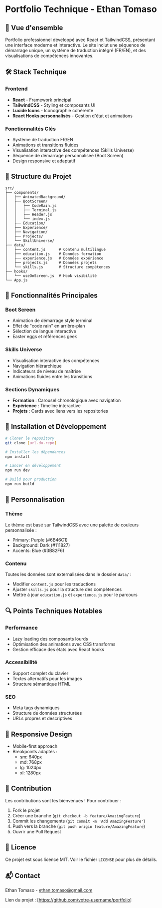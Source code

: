 # Portfolio Technique - Ethan Tomaso

## 🚀 Vue d'ensemble

Portfolio professionnel développé avec React et TailwindCSS, présentant une interface moderne et interactive. Le site inclut une séquence de démarrage unique, un système de traduction intégré (FR/EN), et des visualisations de compétences innovantes.

## 🛠 Stack Technique

### Frontend
- **React** - Framework principal
- **TailwindCSS** - Styling et composants UI
- **Lucide Icons** - Iconographie cohérente
- **React Hooks personnalisés** - Gestion d'état et animations

### Fonctionnalités Clés
- Système de traduction FR/EN
- Animations et transitions fluides
- Visualisation interactive des compétences (Skills Universe)
- Séquence de démarrage personnalisée (Boot Screen)
- Design responsive et adaptatif

## 📂 Structure du Projet

```
src/
├── components/
│   ├── AnimatedBackground/
│   ├── BootScreen/
│   │   ├── CodeRain.js
│   │   ├── Terminal.js
│   │   ├── Header.js
│   │   └── index.js
│   ├── Education/
│   ├── Experience/
│   ├── Navigation/
│   ├── Projects/
│   └── SkillUniverse/
├── data/
│   ├── content.js      # Contenu multilingue
│   ├── education.js    # Données formation
│   ├── experience.js   # Données expérience
│   ├── projects.js     # Données projets
│   └── skills.js       # Structure compétences
├── hooks/
│   └── useOnScreen.js  # Hook visibilité
└── App.js
```

## 🎯 Fonctionnalités Principales

### Boot Screen
- Animation de démarrage style terminal
- Effet de "code rain" en arrière-plan
- Sélection de langue interactive
- Easter eggs et références geek

### Skills Universe
- Visualisation interactive des compétences
- Navigation hiérarchique
- Indicateurs de niveau de maîtrise
- Animations fluides entre les transitions

### Sections Dynamiques
- **Formation** : Carousel chronologique avec navigation
- **Expérience** : Timeline interactive
- **Projets** : Cards avec liens vers les repositories

## 🔧 Installation et Développement

```bash
# Cloner le repository
git clone [url-du-repo]

# Installer les dépendances
npm install

# Lancer en développement
npm run dev

# Build pour production
npm run build
```

## 🎨 Personnalisation

### Thème
Le thème est basé sur TailwindCSS avec une palette de couleurs personnalisée :
- Primary: Purple (#6B46C1)
- Background: Dark (#111827)
- Accents: Blue (#3B82F6)

### Contenu
Toutes les données sont externalisées dans le dossier `data/` :
- Modifier `content.js` pour les traductions
- Ajuster `skills.js` pour la structure des compétences
- Mettre à jour `education.js` et `experience.js` pour le parcours

## 🔍 Points Techniques Notables

### Performance
- Lazy loading des composants lourds
- Optimisation des animations avec CSS transforms
- Gestion efficace des états avec React hooks

### Accessibilité
- Support complet du clavier
- Textes alternatifs pour les images
- Structure sémantique HTML

### SEO
- Meta tags dynamiques
- Structure de données structurées
- URLs propres et descriptives

## 📱 Responsive Design
- Mobile-first approach
- Breakpoints adaptés :
  - sm: 640px
  - md: 768px
  - lg: 1024px
  - xl: 1280px

## 🤝 Contribution

Les contributions sont les bienvenues ! Pour contribuer :
1. Fork le projet
2. Créer une branche (`git checkout -b feature/AmazingFeature`)
3. Commit les changements (`git commit -m 'Add AmazingFeature'`)
4. Push vers la branche (`git push origin feature/AmazingFeature`)
5. Ouvrir une Pull Request

## 📄 Licence

Ce projet est sous licence MIT. Voir le fichier `LICENSE` pour plus de détails.

## 📬 Contact

Ethan Tomaso - ethan.tomaso@gmail.com

Lien du projet : [https://github.com/votre-username/portfolio] 